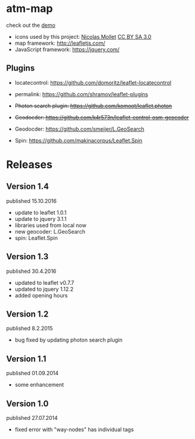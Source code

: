 # atm-map

check out the <a href="http://www.marcusbleil.de/m/">demo</a>

- icons used by this project:
<a href="http://mapicons.nicolasmollet.com/">Nicolas Mollet</a> <a href="http://creativecommons.org/licenses/by-sa/3.0/">CC BY SA 3.0</a>
- map framework: http://leafletjs.com/
- JavaScript framework: https://jquery.com/

## Plugins

- locatecontrol: https://github.com/domoritz/leaflet-locatecontrol

- permalink: https://github.com/shramov/leaflet-plugins

- ~~Photon search plugin: https://github.com/komoot/leaflet.photon~~

- ~~Geodocder: https://github.com/k4r573n/leaflet-control-osm-geocoder~~

- Geodocder: https://github.com/smeijer/L.GeoSearch

- Spin: https://github.com/makinacorpus/Leaflet.Spin

# Releases

## Version 1.4

published 15.10.2016

- update to leaflet 1.0.1
- update to jquery 3.1.1
- libraries used from local now
- new geocoder: L.GeoSearch
- spin: Leaflet.Spin

## Version 1.3

published 30.4.2016

- updated to leaflet v0.7.7
- updated to jquery 1.12.2
- added opening hours

## Version 1.2

published 8.2.2015

- bug fixed by updating photon search plugin

## Version 1.1

published 01.09.2014

- some enhancement

## Version 1.0

published 27.07.2014

- fixed error with "way-nodes" has individual tags
